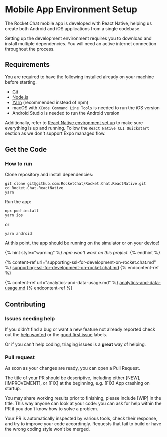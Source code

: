# Mobile App Environment Setup

The Rocket.Chat mobile app is developed with React Native, helping us create both Android and iOS applications from a single codebase.

Setting up the development environment requires you to download and install multiple dependencies. You will need an active internet connection throughout the process.

## Requirements

You are required to have the following installed already on your machine before starting.&#x20;

* [Git](http://git-scm.com/book/en/v2/Getting-Started-Installing-Git)
* [Node.js](https://nodejs.org)
* [Yarn](http://yarnpkg.com/) (recommended instead of npm)
* macOS with `XCode Command Line Tools` is needed to run the iOS version
* Android Studio is needed to run the Android version

Additionally, refer to [React Native environment set up](https://reactnative.dev/docs/environment-setup) to make sure everything is up and running. Follow the `React Native CLI Quickstart` section as we don't support Expo managed flow.

## Get the Code

### How to run

Clone repository and install dependencies:

```
git clone git@github.com:RocketChat/Rocket.Chat.ReactNative.git
cd Rocket.Chat.ReactNative
yarn
```

Run the app:

```
npx pod-install
yarn ios
```

or

```
yarn android
```

At this point, the app should be running on the simulator or on your device!

{% hint style="warning" %}
_npm won't work on this project._
{% endhint %}

{% content-ref url="supporting-ssl-for-development-on-rocket.chat.md" %}
[supporting-ssl-for-development-on-rocket.chat.md](supporting-ssl-for-development-on-rocket.chat.md)
{% endcontent-ref %}

{% content-ref url="analytics-and-data-usage.md" %}
[analytics-and-data-usage.md](analytics-and-data-usage.md)
{% endcontent-ref %}

## Contributing

### Issues needing help

If you didn't find a bug or want a new feature not already reported check out the [help wanted](https://github.com/RocketChat/Rocket.Chat.ReactNative/issues?q=is%3Aissue+is%3Aopen+label%3A%22%F0%9F%91%8B+help+wanted%22) or the [good first issue](https://github.com/RocketChat/Rocket.Chat.ReactNative/issues?q=is%3Aissue+is%3Aopen+label%3A%22%F0%9F%8D%AD+good+first+issue%22) labels.

Or if you can't help coding, triaging issues is a **great** way of helping.

### Pull request

As soon as your changes are ready, you can open a Pull Request.

The title of your PR should be descriptive, including either \[NEW], \[IMPROVEMENT], or \[FIX] at the beginning, e.g. \[FIX] App crashing on startup.

You may share working results prior to finishing, please include \[WIP] in the title. This way anyone can look at your code: you can ask for help within the PR if you don't know how to solve a problem.

Your PR is automatically inspected by various tools, check their response, and try to improve your code accordingly. Requests that fail to build or have the wrong coding style won't be merged.
